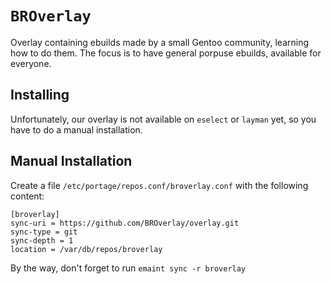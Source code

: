 # `BROverlay`
Overlay containing ebuilds made by a small Gentoo community, learning how to do them. The focus is to have general porpuse ebuilds, available for everyone.

## Installing 
Unfortunately, our overlay is not available on `eselect` or `layman` yet, so you have to do a manual installation.

## Manual Installation
Create a file `/etc/portage/repos.conf/broverlay.conf` with the following content:
```
[broverlay]
sync-uri = https://github.com/BROverlay/overlay.git
sync-type = git
sync-depth = 1
location = /var/db/repos/broverlay
```
By the way, don't forget to run `emaint sync -r broverlay`
